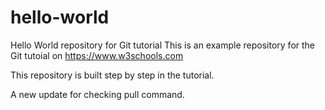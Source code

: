 # hello-world

Hello World repository for Git tutorial
This is an example repository for the Git tutoial on https://www.w3schools.com

This repository is built step by step in the tutorial.


A new update for checking pull command.
